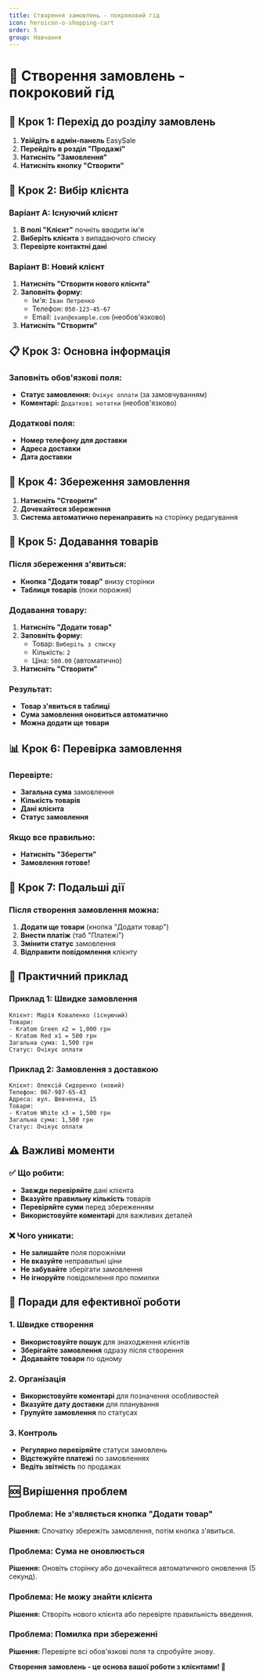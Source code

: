 ```yaml
---
title: Створення замовлень - покроковий гід
icon: heroicon-o-shopping-cart
order: 5
group: Навчання
---
```


# 📝 Створення замовлень - покроковий гід

## 🎯 Крок 1: Перехід до розділу замовлень

1. **Увійдіть в адмін-панель** EasySale
2. **Перейдіть в розділ "Продажі"**
3. **Натисніть "Замовлення"**
4. **Натисніть кнопку "Створити"**

## 👤 Крок 2: Вибір клієнта

### Варіант A: Існуючий клієнт
1. **В полі "Клієнт"** почніть вводити ім'я
2. **Виберіть клієнта** з випадаючого списку
3. **Перевірте контактні дані**

### Варіант B: Новий клієнт
1. **Натисніть "Створити нового клієнта"**
2. **Заповніть форму:**
   - Ім'я: `Іван Петренко`
   - Телефон: `050-123-45-67`
   - Email: `ivan@example.com` (необов'язково)
3. **Натисніть "Створити"**

## 📋 Крок 3: Основна інформація

### Заповніть обов'язкові поля:
- **Статус замовлення:** `Очікує оплати` (за замовчуванням)
- **Коментарі:** `Додаткові нотатки` (необов'язково)

### Додаткові поля:
- **Номер телефону для доставки**
- **Адреса доставки**
- **Дата доставки**

## 💾 Крок 4: Збереження замовлення

1. **Натисніть "Створити"**
2. **Дочекайтеся збереження**
3. **Система автоматично перенаправить** на сторінку редагування

## 🛒 Крок 5: Додавання товарів

### Після збереження з'явиться:
- **Кнопка "Додати товар"** внизу сторінки
- **Таблиця товарів** (поки порожня)

### Додавання товару:
1. **Натисніть "Додати товар"**
2. **Заповніть форму:**
   - Товар: `Виберіть з списку`
   - Кількість: `2`
   - Ціна: `500.00` (автоматично)
3. **Натисніть "Створити"**

### Результат:
- **Товар з'явиться в таблиці**
- **Сума замовлення оновиться автоматично**
- **Можна додати ще товари**

## 📊 Крок 6: Перевірка замовлення

### Перевірте:
- **Загальна сума** замовлення
- **Кількість товарів**
- **Дані клієнта**
- **Статус замовлення**

### Якщо все правильно:
- **Натисніть "Зберегти"**
- **Замовлення готове!**

## 🔄 Крок 7: Подальші дії

### Після створення замовлення можна:
1. **Додати ще товари** (кнопка "Додати товар")
2. **Внести платіж** (таб "Платежі")
3. **Змінити статус** замовлення
4. **Відправити повідомлення** клієнту

## 📱 Практичний приклад

### Приклад 1: Швидке замовлення
```
Клієнт: Марія Коваленко (існуючий)
Товари:
- Kratom Green x2 = 1,000 грн
- Kratom Red x1 = 500 грн
Загальна сума: 1,500 грн
Статус: Очікує оплати
```

### Приклад 2: Замовлення з доставкою
```
Клієнт: Олексій Сидоренко (новий)
Телефон: 067-987-65-43
Адреса: вул. Шевченка, 15
Товари:
- Kratom White x3 = 1,500 грн
Загальна сума: 1,500 грн
Статус: Очікує оплати
```

## ⚠️ Важливі моменти

### ✅ Що робити:
- **Завжди перевіряйте** дані клієнта
- **Вказуйте правильну кількість** товарів
- **Перевіряйте суми** перед збереженням
- **Використовуйте коментарі** для важливих деталей

### ❌ Чого уникати:
- **Не залишайте** поля порожніми
- **Не вказуйте** неправильні ціни
- **Не забувайте** зберігати замовлення
- **Не ігноруйте** повідомлення про помилки

## 🚀 Поради для ефективної роботи

### 1. Швидке створення
- **Використовуйте пошук** для знаходження клієнтів
- **Зберігайте замовлення** одразу після створення
- **Додавайте товари** по одному

### 2. Організація
- **Використовуйте коментарі** для позначення особливостей
- **Вказуйте дату доставки** для планування
- **Групуйте замовлення** по статусах

### 3. Контроль
- **Регулярно перевіряйте** статуси замовлень
- **Відстежуйте платежі** по замовленнях
- **Ведіть звітність** по продажах

## 🆘 Вирішення проблем

### Проблема: Не з'являється кнопка "Додати товар"
**Рішення:** Спочатку збережіть замовлення, потім кнопка з'явиться.

### Проблема: Сума не оновлюється
**Рішення:** Оновіть сторінку або дочекайтеся автоматичного оновлення (5 секунд).

### Проблема: Не можу знайти клієнта
**Рішення:** Створіть нового клієнта або перевірте правильність введення.

### Проблема: Помилка при збереженні
**Рішення:** Перевірте всі обов'язкові поля та спробуйте знову.

**Створення замовлень - це основа вашої роботи з клієнтами! 🎯**



